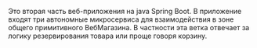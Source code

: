 Это вторая часть веб-приложения на java Spring Boot. В приложение входят три автономные микросервиса для взаимодействия в зоне общего примитивного ВебМагазина.
В частности эта ветка отвечает за логику резервирования товара или проще говоря корзину.

